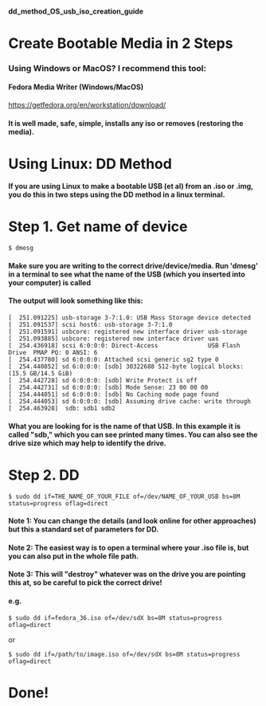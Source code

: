 #### dd_method_OS_usb_iso_creation_guide
# Create Bootable Media in 2 Steps 

### Using Windows or MacOS? I recommend this tool:
#### Fedora Media Writer (Windows/MacOS)
https://getfedora.org/en/workstation/download/
#### It is well made, safe, simple, installs any iso or removes (restoring the media). 



# Using Linux: DD Method

#### If you are using Linux to make a bootable USB (et al) from an .iso or .img, you do this in two steps using the DD method in a linux terminal. 

# Step 1. Get name of device

```
$ dmesg
```

#### Make sure you are writing to the correct drive/device/media. Run 'dmesg' in a terminal to see what the name of the USB (which you inserted into your computer) is called


#### The output will look something like this:
```
[  251.091225] usb-storage 3-7:1.0: USB Mass Storage device detected
[  251.091537] scsi host6: usb-storage 3-7:1.0
[  251.091591] usbcore: registered new interface driver usb-storage
[  251.093885] usbcore: registered new interface driver uas
[  254.436918] scsi 6:0:0:0: Direct-Access              USB Flash Drive  PMAP PQ: 0 ANSI: 6
[  254.437780] sd 6:0:0:0: Attached scsi generic sg2 type 0
[  254.440852] sd 6:0:0:0: [sdb] 30322688 512-byte logical blocks: (15.5 GB/14.5 GiB)
[  254.442728] sd 6:0:0:0: [sdb] Write Protect is off
[  254.442731] sd 6:0:0:0: [sdb] Mode Sense: 23 00 00 00
[  254.444051] sd 6:0:0:0: [sdb] No Caching mode page found
[  254.444053] sd 6:0:0:0: [sdb] Assuming drive cache: write through
[  254.463928]  sdb: sdb1 sdb2
```


#### What you are looking for is the name of that USB. In this example it is called "sdb," which you can see printed many times. You can also see the drive size which may help to identify the drive.



# Step 2. DD

```
$ sudo dd if=THE_NAME_OF_YOUR_FILE of=/dev/NAME_OF_YOUR_USB bs=8M status=progress oflag=direct
```

#### Note 1: You can change the details (and look online for other approaches) but this a standard set of parameters for DD.

#### Note 2: The easiest way is to open a terminal where your .iso file is, but you can also put in the whole file path.

#### Note 3: This will "destroy" whatever was on the drive you are pointing this at, so be careful to pick the correct drive! 

#### e.g.

```
$ sudo dd if=fedora_36.iso of=/dev/sdX bs=8M status=progress oflag=direct
```
or
```
$ sudo dd if=/path/to/image.iso of=/dev/sdX bs=8M status=progress oflag=direct

```

# Done!

